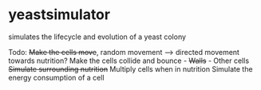# yeastsimulator
 simulates the lifecycle and evolution of a yeast colony

Todo:
~~Make the cells move~~, random movement --> directed movement towards nutrition?
Make the cells collide and bounce
    - ~~Walls~~
    - Other cells
~~Simulate surrounding nutrition~~
Multiply cells when in nutrition
Simulate the energy consumption of a cell